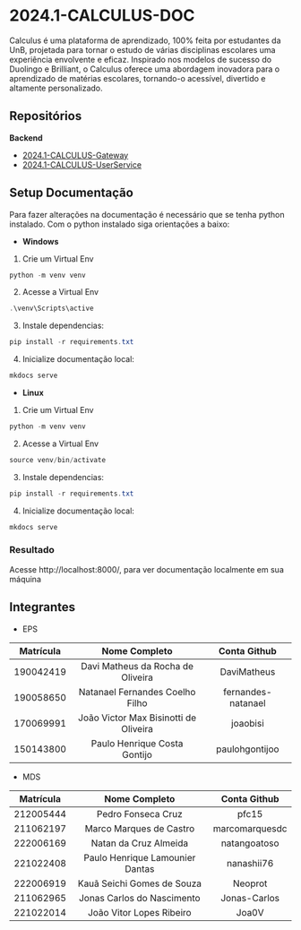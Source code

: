 # 2024.1-CALCULUS-DOC

Calculus é uma plataforma de aprendizado, 100% feita por estudantes da UnB, projetada para tornar o estudo de várias disciplinas escolares uma experiência envolvente e eficaz. Inspirado nos modelos de sucesso do Duolingo e Brilliant, o Calculus oferece uma abordagem inovadora para o aprendizado de matérias escolares, tornando-o acessível, divertido e altamente personalizado.

## Repositórios

**Backend**

- [2024.1-CALCULUS-Gateway](https://github.com/fga-eps-mds/2024.1-CALCULUS-Gateway)
- [2024.1-CALCULUS-UserService](https://github.com/fga-eps-mds/2024.1-CALCULUS-UserService)

## Setup Documentação

Para fazer alterações na documentação é necessário que se tenha python instalado. Com o python instalado siga orientações a baixo:

- **Windows**

1. Crie um Virtual Env
 
```powershell
python -m venv venv 
```
2. Acesse a Virtual Env

```powershell
.\venv\Scripts\active
```

3. Instale dependencias:

```powershell
pip install -r requirements.txt
```

4. Inicialize documentação local:

```powershell
mkdocs serve
```

- **Linux**

1. Crie um Virtual Env
 
```powershell
python -m venv venv 
```
2. Acesse a Virtual Env

```powershell
source venv/bin/activate
```

3. Instale dependencias:

```powershell
pip install -r requirements.txt
```

4. Inicialize documentação local:

```powershell
mkdocs serve
```


### Resultado

Acesse http://localhost:8000/, para ver documentação localmente em sua máquina

## Integrantes 

- EPS

| Matrícula | Nome Completo | Conta Github |
|:---:|:---:|:---:|
| 190042419 | Davi Matheus da Rocha de Oliveira | DaviMatheus |
| 190058650 | Natanael Fernandes Coelho Filho | fernandes-natanael |
| 170069991 | João Victor Max Bisinotti de Oliveira | joaobisi |
| 150143800 | Paulo Henrique Costa Gontijo | paulohgontijoo |

- MDS

| Matrícula | Nome Completo | Conta Github |
|:---:|:---:|:---:|
| 212005444 | Pedro Fonseca Cruz | pfc15 |
| 211062197 | Marco Marques de Castro | marcomarquesdc |
| 222006169 | Natan da Cruz Almeida | natangoatoso |
| 221022408 | Paulo Henrique Lamounier Dantas | nanashii76 |
| 222006919 | Kauã Seichi Gomes de Souza | Neoprot |
| 211062965 | Jonas Carlos do Nascimento | Jonas-Carlos |
| 221022014 | João Vitor Lopes Ribeiro | Joa0V |
